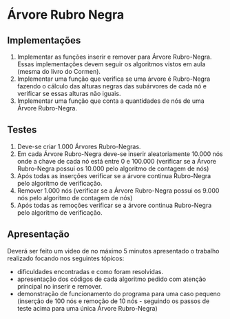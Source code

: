# Árvore Rubro Negra

## Implementações

1. Implementar as funções inserir e remover para Árvore Rubro-Negra. Essas implementações devem seguir os algoritmos vistos em aula (mesma do livro do Cormen).
2. Implementar uma função que verifica se uma árvore é Rubro-Negra fazendo o cálculo das alturas
negras das subárvores de cada nó e verificar se essas alturas não iguais.
3. Implementar uma função que conta a quantidades de nós de uma Árvore Rubro-Negra.

## Testes

1. Deve-se criar 1.000 Árvores Rubro-Negras.
2. Em cada Árvore Rubro-Negra deve-se inserir aleatoriamente 10.000 nós onde a chave de cada nó está entre 0 e 100.000 (verificar se a Árvore Rubro-Negra possui os 10.000 pelo algoritmo de contagem de nós)
3. Após todas as inserções verificar se a árvore continua Rubro-Negra pelo algoritmo de verificação.
4. Remover 1.000 nós (verificar se a Árvore Rubro-Negra possui os 9.000 nós pelo algoritmo de contagem de nós)
5. Após todas as remoções verificar se a árvore continua Rubro-Negra pelo algoritmo de verificação.

## Apresentação

Deverá ser feito um video de no máximo 5 minutos apresentado o trabalho realizado focando nos seguintes tópicos:

- dificuldades encontradas e como foram resolvidas.
- apresentação dos códigos de cada algoritmo pedido com atenção principal no inserir e remover.
- demonstração de funcionamento do programa para uma caso pequeno (inserção de 100 nós e remoção
de 10 nós - seguindo os passos de teste acima para uma  única Árvore Rubro-Negra)
